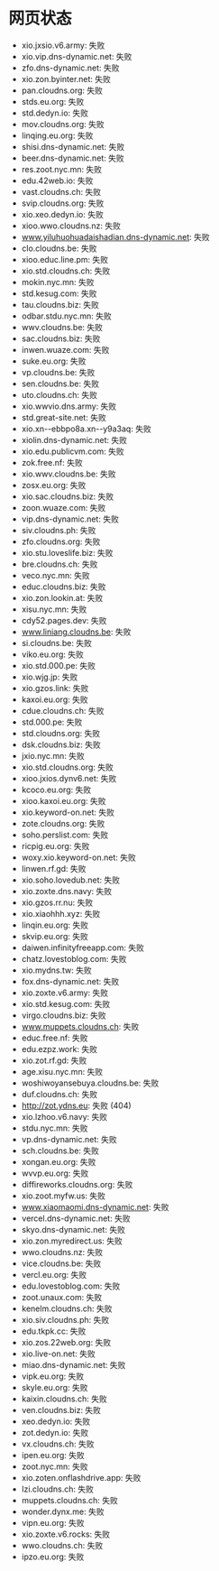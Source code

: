 # 网页状态
- xio.jxsio.v6.army: 失败
- xio.vip.dns-dynamic.net: 失败
- zfo.dns-dynamic.net: 失败
- xio.zon.byinter.net: 失败
- pan.cloudns.org: 失败
- stds.eu.org: 失败
- std.dedyn.io: 失败
- mov.cloudns.org: 失败
- linqing.eu.org: 失败
- shisi.dns-dynamic.net: 失败
- beer.dns-dynamic.net: 失败
- res.zoot.nyc.mn: 失败
- edu.42web.io: 失败
- vast.cloudns.ch: 失败
- svip.cloudns.org: 失败
- xio.xeo.dedyn.io: 失败
- xioo.wwo.cloudns.nz: 失败
- www.yiluhuohuadaishadian.dns-dynamic.net: 失败
- clo.cloudns.be: 失败
- xioo.educ.line.pm: 失败
- xio.std.cloudns.ch: 失败
- mokin.nyc.mn: 失败
- std.kesug.com: 失败
- tau.cloudns.biz: 失败
- odbar.stdu.nyc.mn: 失败
- wwv.cloudns.be: 失败
- sac.cloudns.biz: 失败
- inwen.wuaze.com: 失败
- suke.eu.org: 失败
- vp.cloudns.be: 失败
- sen.cloudns.be: 失败
- uto.cloudns.ch: 失败
- xio.wwvio.dns.army: 失败
- std.great-site.net: 失败
- xio.xn--ebbpo8a.xn--y9a3aq: 失败
- xiolin.dns-dynamic.net: 失败
- xio.edu.publicvm.com: 失败
- zok.free.nf: 失败
- xio.wwv.cloudns.be: 失败
- zosx.eu.org: 失败
- xio.sac.cloudns.biz: 失败
- zoon.wuaze.com: 失败
- vip.dns-dynamic.net: 失败
- siv.cloudns.ph: 失败
- zfo.cloudns.org: 失败
- xio.stu.loveslife.biz: 失败
- bre.cloudns.ch: 失败
- veco.nyc.mn: 失败
- educ.cloudns.biz: 失败
- xio.zon.lookin.at: 失败
- xisu.nyc.mn: 失败
- cdy52.pages.dev: 失败
- www.liniang.cloudns.be: 失败
- si.cloudns.be: 失败
- viko.eu.org: 失败
- xio.std.000.pe: 失败
- xio.wjg.jp: 失败
- xio.gzos.link: 失败
- kaxoi.eu.org: 失败
- cdue.cloudns.ch: 失败
- std.000.pe: 失败
- std.cloudns.org: 失败
- dsk.cloudns.biz: 失败
- jxio.nyc.mn: 失败
- xio.std.cloudns.org: 失败
- xioo.jxios.dynv6.net: 失败
- kcoco.eu.org: 失败
- xioo.kaxoi.eu.org: 失败
- xio.keyword-on.net: 失败
- zote.cloudns.org: 失败
- soho.perslist.com: 失败
- ricpig.eu.org: 失败
- woxy.xio.keyword-on.net: 失败
- linwen.rf.gd: 失败
- xio.soho.lovedub.net: 失败
- xio.zoxte.dns.navy: 失败
- xio.gzos.rr.nu: 失败
- xio.xiaohhh.xyz: 失败
- linqin.eu.org: 失败
- skvip.eu.org: 失败
- daiwen.infinityfreeapp.com: 失败
- chatz.lovestoblog.com: 失败
- xio.mydns.tw: 失败
- fox.dns-dynamic.net: 失败
- xio.zoxte.v6.army: 失败
- xio.std.kesug.com: 失败
- virgo.cloudns.biz: 失败
- www.muppets.cloudns.ch: 失败
- educ.free.nf: 失败
- edu.ezpz.work: 失败
- xio.zot.rf.gd: 失败
- age.xisu.nyc.mn: 失败
- woshiwoyansebuya.cloudns.be: 失败
- duf.cloudns.ch: 失败
- http://zot.ydns.eu: 失败 (404)
- xio.lzhoo.v6.navy: 失败
- stdu.nyc.mn: 失败
- vp.dns-dynamic.net: 失败
- sch.cloudns.be: 失败
- xongan.eu.org: 失败
- wvvp.eu.org: 失败
- diffireworks.cloudns.org: 失败
- xio.zoot.myfw.us: 失败
- www.xiaomaomi.dns-dynamic.net: 失败
- vercel.dns-dynamic.net: 失败
- skyo.dns-dynamic.net: 失败
- xio.zon.myredirect.us: 失败
- wwo.cloudns.nz: 失败
- vice.cloudns.be: 失败
- vercl.eu.org: 失败
- edu.lovestoblog.com: 失败
- zoot.unaux.com: 失败
- kenelm.cloudns.ch: 失败
- xio.siv.cloudns.ph: 失败
- edu.tkpk.cc: 失败
- xio.zos.22web.org: 失败
- xio.live-on.net: 失败
- miao.dns-dynamic.net: 失败
- vipk.eu.org: 失败
- skyle.eu.org: 失败
- kaixin.cloudns.ch: 失败
- ven.cloudns.biz: 失败
- xeo.dedyn.io: 失败
- zot.dedyn.io: 失败
- vx.cloudns.ch: 失败
- ipen.eu.org: 失败
- zoot.nyc.mn: 失败
- xio.zoten.onflashdrive.app: 失败
- lzi.cloudns.ch: 失败
- muppets.cloudns.ch: 失败
- wonder.dynx.me: 失败
- vipn.eu.org: 失败
- xio.zoxte.v6.rocks: 失败
- wwo.cloudns.ch: 失败
- ipzo.eu.org: 失败
